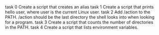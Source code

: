 task 0
Create a script that creates an alias
task 1
Create a script that prints hello user, where user is the current Linux user.
task 2
Add /action to the PATH. /action should be the last directory the shell looks into when looking for a program.
task 3
Create a script that counts the number of directories in the PATH.
task 4
Create a script that lists environment variables.
